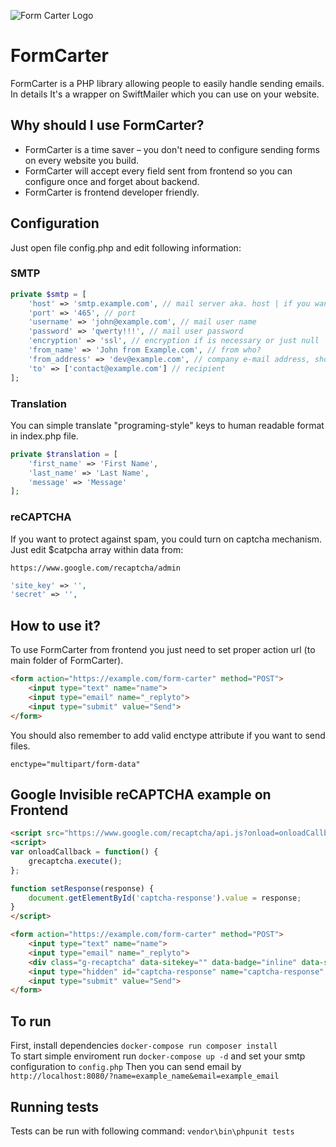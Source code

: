 ![Form Carter Logo](https://softwarethings.pro/files/formcarter/formcarter-logo-color.png)

# FormCarter

FormCarter is a PHP library allowing people to easily handle sending emails. In details It's a wrapper on SwiftMailer which you can use on your website.

## Why should I use FormCarter?

- FormCarter is a time saver – you don't need to configure sending forms on every website you build.
- FormCarter will accept every field sent from frontend so you can configure once and forget about backend.
- FormCarter is frontend developer friendly.

## Configuration
Just open file config.php and edit following information:

### SMTP
```php
private $smtp = [
    'host' => 'smtp.example.com', // mail server aka. host | if you want to use PHP mail() function instead of SMTP, leave this empty
    'port' => '465', // port
    'username' => 'john@example.com', // mail user name
    'password' => 'qwerty!!!', // mail user password
    'encryption' => 'ssl', // encryption if is necessary or just null
    'from_name' => 'John from Example.com', // from who?
    'from_address' => 'dev@example.com', // company e-mail address, should be in thease same domain
    'to' => ['contact@example.com'] // recipient
];
```

### Translation

You can simple translate "programing-style" keys to human readable format in index.php file.

```php
private $translation = [
    'first_name' => 'First Name',
    'last_name' => 'Last Name',
    'message' => 'Message'
];
```

### reCAPTCHA

If you want to protect against spam, you could turn on captcha mechanism. 
Just edit $catpcha array within data from:

    https://www.google.com/recaptcha/admin

```php
'site_key' => '',
'secret' => '',
```

## How to use it?

To use FormCarter from frontend you just need to set proper action url (to main folder of FormCarter).

```html
<form action="https://example.com/form-carter" method="POST">
    <input type="text" name="name">
    <input type="email" name="_replyto">
    <input type="submit" value="Send">
</form>
```

You should also remember to add valid enctype attribute if you want to send files.
 
```
enctype="multipart/form-data"
```

## Google Invisible reCAPTCHA example on Frontend

```html
<script src="https://www.google.com/recaptcha/api.js?onload=onloadCallback" async defer></script>
<script>
var onloadCallback = function() {
    grecaptcha.execute();
};

function setResponse(response) { 
    document.getElementById('captcha-response').value = response; 
}
</script>
```

```html
<form action="https://example.com/form-carter" method="POST">
    <input type="text" name="name">
    <input type="email" name="_replyto">
    <div class="g-recaptcha" data-sitekey="" data-badge="inline" data-size="invisible" data-callback="setResponse"></div>
    <input type="hidden" id="captcha-response" name="captcha-response" />
    <input type="submit" value="Send">
</form>
```

## To run
First, install dependencies ```docker-compose run composer install```  
To start simple enviroment run  ```docker-compose up -d``` and set your smtp configuration to ```config.php```
Then you can send email by ```http://localhost:8080/?name=example_name&email=example_email```


## Running tests
Tests can be run with following command:
`vendor\bin\phpunit tests`
